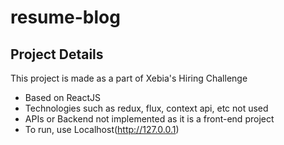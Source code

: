 # resume-blog

## Project Details

This project is made as a part of Xebia's Hiring Challenge

- Based on ReactJS
- Technologies such as redux, flux, context api, etc not used
- APIs or Backend not implemented as it is a front-end project
- To run, use Localhost(http://127.0.0.1)
